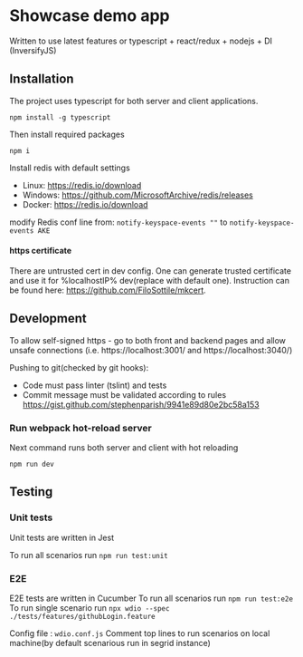 # Showcase demo app

Written to use latest features or typescript + react/redux + nodejs + DI (InversifyJS)

## Installation

The project uses typescript for both server and client applications.

```console
npm install -g typescript
```

Then install required packages

```console
npm i
```

Install redis with default settings

- Linux: https://redis.io/download
- Windows: https://github.com/MicrosoftArchive/redis/releases
- Docker: https://redis.io/download

modify Redis conf line from:
`notify-keyspace-events ""`
to
`notify-keyspace-events AKE`

#### https certificate

There are untrusted cert in dev config. One can generate trusted certificate and use it for %localhostIP% dev(replace with default one).
Instruction can be found here: https://github.com/FiloSottile/mkcert.

## Development

To allow self-signed https - go to both front and backend pages and allow unsafe connections
(i.e. https://localhost:3001/ and https://localhost:3040/)

Pushing to git(checked by git hooks):

- Code must pass linter (tslint) and tests
- Commit message must be validated according to rules https://gist.github.com/stephenparish/9941e89d80e2bc58a153

### Run webpack hot-reload server

Next command runs both server and client with hot reloading

```console
npm run dev
```

## Testing

### Unit tests

Unit tests are written in Jest

To run all scenarios run `npm run test:unit`

### E2E

E2E tests are written in Cucumber
To run all scenarios run `npm run test:e2e`
To run single scenario run `npx wdio --spec ./tests/features/githubLogin.feature`

Config file : `wdio.conf.js`
Comment top lines to run scenarios on local machine(by default scenarious run in segrid instance)
